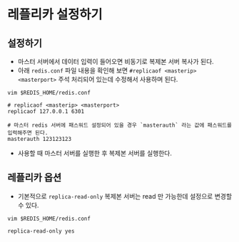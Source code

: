 # 레플리카 설정하기

## 설정하기

* 마스터 서버에서 데이터 입력이 들어오면 비동기로 복제본 서버 복사가 된다. 
* 아래 `redis.conf` 파일 내용을 확인해 보면 `#replicaof <masterip> <masterport>` 주석 처리되어 있는데 수정해서 사용하며 된다.

```shell script
vim $REDIS_HOME/redis.conf

# replicaof <masterip> <masterport>
replicaof 127.0.0.1 6301

# 마스터 redis 서버에 패스워드 설정되어 있을 경우 `masterauth` 라는 값에 패스워드를 입력해주면 된다. 
masterauth 123123123
```

* 사용할 때 마스터 서버를 실행한 후 복제본 서버를 실행한다. 

## 레플리카 옵션

* 기본적으로 `replica-read-only` 복제본 서버는 read 만 가능한데 설정으로 변경할 수 있다.

```shell script
vim $REDIS_HOME/redis.conf

replica-read-only yes
``` 
